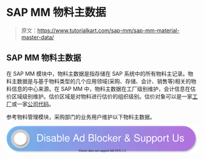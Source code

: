 # SAP MM 物料主数据

> 原文：<https://www.tutorialkart.com/sap-mm/sap-mm-material-master-data/>

## SAP MM 物料主数据

在 SAP MM 模块中，物料主数据是指存储在 SAP 系统中的所有物料主记录。物料主数据是与基于物料类型的几个应用领域(采购、存储、会计、销售等)相关的物料信息的中心来源。在 SAP MM 中，物料主数据在工厂级别维护，会计信息在估价区域级别维护。估价区域是对物料进行估价的组织级别。估价对象可以是一家[工厂](https://www.tutorialkart.com/sap-mm/how-to-define-plant-in-sap/)或一家[公司代码](https://www.tutorialkart.com/sap-fico/define-company-code-in-sap/)。

参考物料管理模块，采购部门的业务用户维护以下物料主数据。

[![](img/925da31b32d6bc3827932f6c8afb11bb.png)](https://www.tutorialkart.com/)